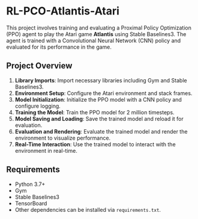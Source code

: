 # RL-PCO-Atlantis-Atari

This project involves training and evaluating a Proximal Policy Optimization (PPO) agent to play the Atari game **Atlantis** using Stable Baselines3. The agent is trained with a Convolutional Neural Network (CNN) policy and evaluated for its performance in the game.

## Project Overview

1. **Library Imports**: Import necessary libraries including Gym and Stable Baselines3.
2. **Environment Setup**: Configure the Atari environment and stack frames.
3. **Model Initialization**: Initialize the PPO model with a CNN policy and configure logging.
4. **Training the Model**: Train the PPO model for 2 million timesteps.
5. **Model Saving and Loading**: Save the trained model and reload it for evaluation.
6. **Evaluation and Rendering**: Evaluate the trained model and render the environment to visualize performance.
7. **Real-Time Interaction**: Use the trained model to interact with the environment in real-time.

## Requirements

- Python 3.7+
- Gym
- Stable Baselines3
- TensorBoard
- Other dependencies can be installed via `requirements.txt`.

